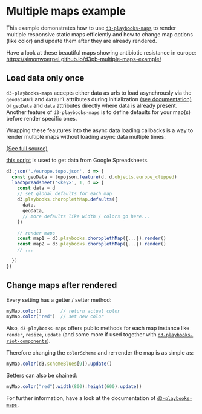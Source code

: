 # Multiple maps example

This example demonstrates how to use [`d3-playbooks-maps`](https://github.com/simonwoerpel/d3-playbooks-maps) to render multiple responsive static maps efficiently and how to change map options (like color) and update them after they are already rendered.

Have a look at these beautiful maps showing antibiotic resistance in europe: https://simonwoerpel.github.io/d3pb-multiple-maps-example/

## Load data only once

`d3-playbooks-maps` accepts either data as urls to load asynchrously via the `geoDataUrl` and `dataUrl` attributes during initialization [(see documentation)](https://github.com/simonwoerpel/d3-playbooks-maps) or `geoData` and `data` attributes directly where data is already present. Another feature of `d3-playbooks-maps` is to define defaults for your map(s) before render specific ones.

Wrapping these feautures into the async data loading callbacks is a way to render multiple maps without loading async data multiple times:

[(See full source)](https://github.com/simonwoerpel/d3pb-multiple-maps-example/blob/master/superbugs.js)

[this script](https://github.com/simonwoerpel/load-spreadsheets-js) is used to get data from Google Spreadsheets.

```javascript
d3.json('./europe.topo.json', d => {
  const geoData = topojson.feature(d, d.objects.europe_clipped)
  loadSpreadsheet('<key>', 1, d => {
    const data = d
    // set global defaults for each map
    d3.playbooks.choroplethMap.defaults({
      data,
      geoData,
      // more defaults like width / colors go here...
    })

    // render maps
    const map1 = d3.playbooks.choroplethMap({...}).render()
    const map2 = d3.playbooks.choroplethMap({...}).render()
    // ...

  })
})
```

## Change maps after rendered

Every setting has a getter / setter method:
```javascript
myMap.color()       // return actual color
myMap.color("red")  // set new color
```

Also, `d3-playbooks-maps` offers public methods for each map instance like `render`, `resize`, `update` (and some more if used together with [`d3-playbooks-riot-components`](https://github.com/simonwoerpel/d3-playbooks-riot-components)).

Therefore changing the `colorScheme` and re-render the map is as simple as:

```javascript
myMap.color(d3.schemeBlues[9]).update()
```

Setters can also be chained:

```javascript
myMap.color("red").width(800).height(600).update()
```

For further information, have a look at the documentation of [`d3-playbooks-maps`](https://github.com/simonwoerpel/d3-playbooks-maps).
